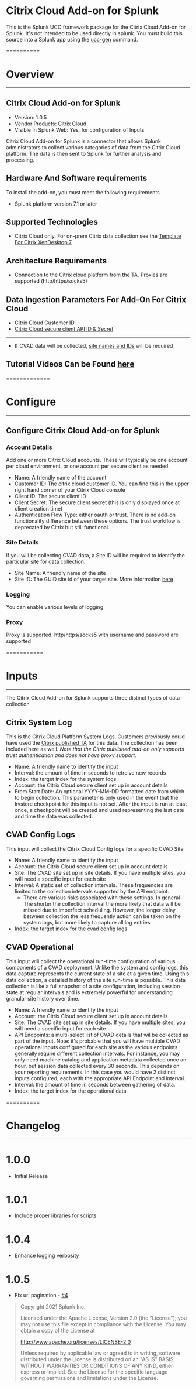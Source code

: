 # Citrix Cloud Add-on for Splunk

This is the Splunk UCC framework package for the Citrix Cloud Add-on for Splunk.  It's not intended to be used directly in splunk.  You must build this source into a Splunk app using the [ucc-gen](https://github.com/splunk/addonfactory-ucc-generator) command.

==========
# Overview
----------
## Citrix Cloud Add-on for Splunk
* Version: 1.0.5
* Vendor Products: Citrix Cloud
* Visible In Splunk Web: Yes, for configuration of Inputs

Citrix Cloud Add-on for Splunk is a connector that allows Splunk administrators to collect various categories of data from the Citrix Cloud platform.  The data is then sent to Splunk for further analysis and processing.

## Hardware And Software requirements
To install the add-on, you must meet the following requirements
* Splunk platform version 7.1 or later

## Supported Technologies
* Citrix Cloud only.  For on-prem Citrix data collection see the [Template For Citrix XenDesktop 7](https://splunkbase.splunk.com/app/1751/)

## Architecture Requirements
* Connection to the Citrix cloud platform from the TA.  Proxies are supported (http/https/socks5)

## Data Ingestion Parameters For Add-On For Citrix Cloud
* Citrix Cloud Customer ID
* [Citrix Cloud secure client API ID & Secret](https://developer.cloud.com/citrix-cloud/citrix-cloud-api-overview/docs/get-started-with-citrix-cloud-apis)
-------------
* If CVAD data will be collected, [site names and IDs](https://developer.cloud.com/citrixworkspace/virtual-apps-and-desktops/cvad-rest-apis/docs/how-to-get-site-id) will be required

## Tutorial Videos Can be Found [here](https://www.youtube.com/watch?v=oTA_Aorx3Zc&list=PL3UuMYMvn66UaqX_BzYVN7R0vcfT9pruK)

=============
# Configure
-------------
## Configure Citrix Cloud Add-on for Splunk

### Account Details
Add one or more Citrix Cloud accounts.  These will typically be one account per cloud environment, or one account per secure client as needed.

* Name: A friendly name of the account
* Customer ID: The citrix cloud customer ID.  You can find this in the upper right hand corner of your Citrix Cloud console
* Client ID: The secure client ID
* Client Secret: The secure client secret (this is only displayed once at client creation time)
* Authentication Flow Type: either oauth or trust.  There is no add-on functionality difference between these options.  The trust workflow is deprecated by Citrix but still functional.

### Site Details
If you will be collecting CVAD data, a Site ID will be required to identify the particular site for data collection.
* Site Name: A friendly name of the site
* Site ID: The GUID site id of your target site.  More information [here](https://developer.cloud.com/citrixworkspace/virtual-apps-and-desktops/cvad-rest-apis/docs/how-to-get-site-id)

### Logging
You can enable various levels of logging 

### Proxy
Proxy is supported.  http/https/socks5 with username and password are supported

===========
# Inputs
-----------
The Citrix Cloud Add-on for Splunk supports three distinct types of data collection

## Citrix System Log
This is the Citrix Cloud Platform System Logs.  Customers previously could have used the [Citrix published TA](https://splunkbase.splunk.com/app/5496/) for this data. The collection has been included here as well. 
_Note that the Citrix published add-on only supports trust authentication and does not have proxy support._
* Name: A friendly name to identify the input
* Interval: the amount of time in seconds to retreive new records
* Index: the target index for the system logs
* Account: the Citrix Cloud secure client set up in account details
* From Start Date: An optional YYYY-MM-DD formatted date from which to begin collection.  This parameter is only used in the event that the kvstore checkpoint for this input is not set.  After the input is run at least once, a checkpoint will be created and used representing the last date and time the data was collected.

## CVAD Config Logs
This input will collect the Citrix Cloud Config logs for a specific CVAD Site
* Name: A friendly name to identify the input
* Account: the Citrix Cloud secure client set up in account details
* Site: The CVAD site set up in site details.  If you have multiple sites, you will need a specific input for each site
* Interval: A static set of collection intervals.  These frequencies are limited to the collection intervals supported by the API endpoint. 
  - There are various risks associated with these settings.  In general - The shorter the collection interval the more likely that data will be missed due to imperfect scheduling. However, the longer delay between collection the less frequently action can be taken on the system logs, but more likely to capture all log entries.
* Index: the target index for the cvad config logs

## CVAD Operational
This input will collect the operational run-time configuration of various components of a CVAD deployment.  Unlike the system and config logs, this data capture represents the current state of a site at a given time.  Using this data collection, a detailed history of the site run-time is possible.  This data collection is like a full snapshot of a site configuration, including session state at regular intervals and is extremely powerful for understanding granular site history over time.
* Name: A friendly name to identify the input
* Account: the Citrix Cloud secure client set up in account details
* Site: The CVAD site set up in site details.  If you have multiple sites, you will need a specific input for each site
* API Endpoints: a multi-select list of CVAD details that wil be collected as part of the input.  Note: it's probable that you will have multiple CVAD operational inputs configured for each site as the various endpoints generally require different collection intervals.  For instance, you may only need machine catalog and application metadata collected once an hour, but session data collected every 30 seconds.  This depends on your reporting requirements.  In this case you would have 2 distinct inputs configured, each with the appropriate API Endpoint and interval.
* Interval: the amount of time in seconds between gathering of data.
* Index: the target index for the operational data

==========
# Changelog
----------
# 1.0.0
  * Initial Release
# 1.0.1
  * Include proper libraries for scripts
# 1.0.4
  * Enhance logging verbosity
# 1.0.5
  * Fix url pagination - [#4](https://github.com/splunk/CitrixCloudAddOnForSplunk/issues/4)




> Copyright 2021 Splunk Inc.
>
> Licensed under the Apache License, Version 2.0 (the "License"); you may not use this file except in compliance with the License. You may obtain a copy of the License at
>
> http://www.apache.org/licenses/LICENSE-2.0
>
> Unless required by applicable law or agreed to in writing, software distributed under the License is distributed on an "AS IS" BASIS, WITHOUT WARRANTIES OR CONDITIONS OF ANY KIND, either express or implied. See the License for the specific language governing permissions and limitations under the License.


